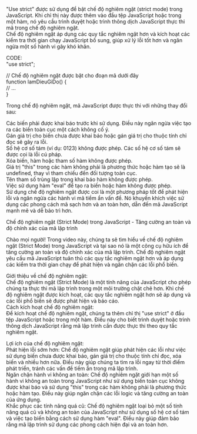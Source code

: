 "Use strict" được sử dụng để bật chế độ nghiêm ngặt (strict mode) trong JavaScript. Khi chỉ thị này được thêm vào đầu tệp JavaScript hoặc trong một hàm, nó yêu cầu trình duyệt hoặc trình thông dịch JavaScript thực thi mã trong chế độ nghiêm ngặt. <br/>
Chế độ nghiêm ngặt áp dụng các quy tắc nghiêm ngặt hơn và kích hoạt các kiểm tra thời gian chạy JavaScript bổ sung, giúp xử lý lỗi tốt hơn và ngăn ngừa một số hành vi gây khó khăn.<br/>

CODE: <br/>
"use strict";<br/>

// Chế độ nghiêm ngặt được bật cho đoạn mã dưới đây<br/>
function lamDieuGiDo() {<br/>
  // ...<br/>
}<br/>

Trong chế độ nghiêm ngặt, mã JavaScript được thực thi với những thay đổi sau:<br/>

Các biến phải được khai báo trước khi sử dụng. Điều này ngăn ngừa việc tạo ra các biến toàn cục một cách không cố ý.<br/>
Gán giá trị cho biến chưa được khai báo hoặc gán giá trị cho thuộc tính chỉ đọc sẽ gây ra lỗi.<br/>
Số hệ cơ số tám (ví dụ: 0123) không được phép. Các số hệ cơ số tám sẽ được coi là lỗi cú pháp.<br/>
Xóa biến, hàm hoặc tham số hàm không được phép.<br/>
Giá trị "this" trong các hàm không phải là phương thức hoặc hàm tạo sẽ là undefined, thay vì tham chiếu đến đối tượng toàn cục.<br/>
Tên tham số trùng lặp trong khai báo hàm không được phép.<br/>
Việc sử dụng hàm "eval" để tạo ra biến hoặc hàm không được phép.<br/>
Sử dụng chế độ nghiêm ngặt được coi là một phương pháp tốt để phát hiện lỗi và ngăn ngừa các hành vi mã tiềm ẩn vấn đề. Nó khuyến khích việc sử dụng các phong cách mã sạch hơn và an toàn hơn, dẫn đến mã JavaScript mạnh mẽ và dễ bảo trì hơn.<br/>

Chế độ nghiêm ngặt (Strict Mode) trong JavaScript - Tăng cường an toàn và độ chính xác của mã lập trình <br/>

Chào mọi người! Trong video này, chúng ta sẽ tìm hiểu về chế độ nghiêm ngặt (Strict Mode) trong JavaScript và tại sao nó là một công cụ hữu ích để tăng cường an toàn và độ chính xác của mã lập trình. Chế độ nghiêm ngặt yêu cầu mã JavaScript tuân thủ các quy tắc nghiêm ngặt hơn và áp dụng các kiểm tra thời gian chạy để phát hiện và ngăn chặn các lỗi phổ biến.<br/>

Giới thiệu về chế độ nghiêm ngặt:<br/>
Chế độ nghiêm ngặt (Strict Mode) là một tính năng của JavaScript cho phép chúng ta thực thi mã lập trình trong một môi trường chặt chẽ hơn. Khi chế độ nghiêm ngặt được kích hoạt, các quy tắc nghiêm ngặt hơn sẽ áp dụng và các lỗi phổ biến sẽ được phát hiện và báo cáo.<br/>
Cách kích hoạt chế độ nghiêm ngặt:<br/>
Để kích hoạt chế độ nghiêm ngặt, chúng ta thêm chỉ thị "use strict" ở đầu tệp JavaScript hoặc trong một hàm. Điều này cho biết trình duyệt hoặc trình thông dịch JavaScript rằng mã lập trình cần được thực thi theo quy tắc nghiêm ngặt.<br/>

Lợi ích của chế độ nghiêm ngặt:<br/>
Phát hiện lỗi sớm hơn: Chế độ nghiêm ngặt giúp phát hiện các lỗi như việc sử dụng biến chưa được khai báo, gán giá trị cho thuộc tính chỉ đọc, xóa biến và nhiều hơn nữa. Điều này giúp chúng ta tìm ra lỗi ngay từ thời điểm phát triển, tránh các vấn đề tiềm ẩn trong mã lập trình. <br/>
Ngăn chặn hành vi không an toàn: Chế độ nghiêm ngặt giới hạn một số hành vi không an toàn trong JavaScript như sử dụng biến toàn cục không được khai báo và sử dụng "this" trong các hàm không phải là phương thức hoặc hàm tạo. Điều này giúp ngăn chặn các lỗi logic và tăng cường an toàn của ứng dụng.<br/>
Khắc phục các tính năng quá cũ: Chế độ nghiêm ngặt loại bỏ một số tính năng quá cũ và không an toàn của JavaScript như sử dụng số hệ cơ số tám và việc tạo biến bằng cách sử dụng hàm "eval". Điều này giúp đảm bảo rằng mã lập trình sử dụng các phong cách hiện đại và an toàn hơn.<br/>

